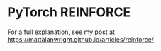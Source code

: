 # PyTorch REINFORCE

For a full explanation, see my post at https://mattalanwright.github.io/articles/reinforce/
